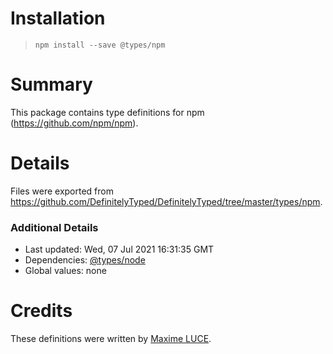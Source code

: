 # Installation
> `npm install --save @types/npm`

# Summary
This package contains type definitions for npm (https://github.com/npm/npm).

# Details
Files were exported from https://github.com/DefinitelyTyped/DefinitelyTyped/tree/master/types/npm.

### Additional Details
 * Last updated: Wed, 07 Jul 2021 16:31:35 GMT
 * Dependencies: [@types/node](https://npmjs.com/package/@types/node)
 * Global values: none

# Credits
These definitions were written by [Maxime LUCE](https://github.com/SomaticIT).
